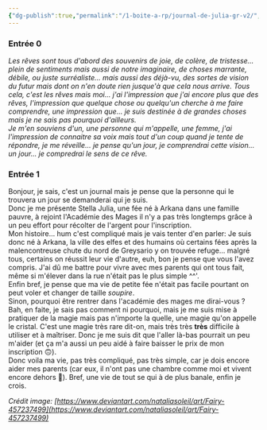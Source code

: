 ```yaml
---
{"dg-publish":true,"permalink":"/1-boite-a-rp/journal-de-julia-gr-v2/","tags":["Personnages","GR-FT-Askengarde"]}
---
```


### Entrée 0

_Les rêves sont tous d'abord des souvenirs de joie, de colère, de tristesse... plein de sentiments mais aussi de notre imaginaire, de choses marrante, débile, ou juste surréaliste... mais aussi des déjà-vu, des sortes de vision du futur mais dont on n'en doute rien jusque'à que cela nous arrive. Tous cela, c'est les rêves mais moi... j'ai l'impression que j'ai encore plus que des rêves, l'impression que quelque chose ou quelqu'un cherche à me faire comprendre, une impression que... je suis destinée à de grandes choses mais je ne sais pas pourquoi d'ailleurs.  
Je m'en souviens d'un, une personne qui m'appelle, une femme, j'ai l'impression de connaitre sa voix mais tout d'un coup quand je tente de répondre, je me réveille... je pense qu'un jour, je comprendrai cette vision... un jour... je compredrai le sens de ce rêve._

### Entrée 1

Bonjour, je sais, c'est un journal mais je pense que la personne qui le trouvera un jour se demanderai qui je suis.  
Donc je me présente Stella Julia, une fée né à Arkana dans une famille pauvre, à rejoint l'Académie des Mages il n'y a pas très longtemps grâce à un peu effort pour récolter de l'argent pour l'inscription.  
Mon histoire... hum c'est compliqué mais je vais tenter d'en parler: Je suis donc né à Arkana, la ville des elfes et des humains où certains fées après la malencontreuse chute du nord de Greysario y on trouvée refuge... malgré tous, certains on réussit leur vie d'autre, euh, bon je pense que vous l'avez compris. J'ai dû me battre pour vivre avec mes parents qui ont tous fait, même si m'élever dans la rue n'était pas le plus simple ^^'.  
Enfin bref, je pense que ma vie de petite fée n'était pas facile pourtant on peut voler et changer de taille _soupire_.  
Sinon, pourquoi être rentrer dans l'académie des mages me dirai-vous ? Bah, en faite, je sais pas comment ni pourquoi, mais je me suis mise à pratiquer de la magie mais pas n'importe la quelle, une magie qu'on appelle le cristal. C'est une magie très rare dit-on, mais très très **très** difficile à utiliser et à maîtriser. Donc je me suis dit que l'aller là-bas pourrait un peu m'aider (et ça m'a aussi un peu aidé à faire baisser le prix de mon inscription 🙃).  
Donc voila ma vie, pas très compliqué, pas très simple, car je dois encore aider mes parents (car eux, il n'ont pas une chambre comme moi et vivent encore dehors 👀). Bref, une vie de tout se qui à de plus banale, enfin je crois.

_Crédit image:_ _[https://www.deviantart.com/nataliasoleil/art/Fairy-457237499](https://www.deviantart.com/nataliasoleil/art/Fairy-457237499)_